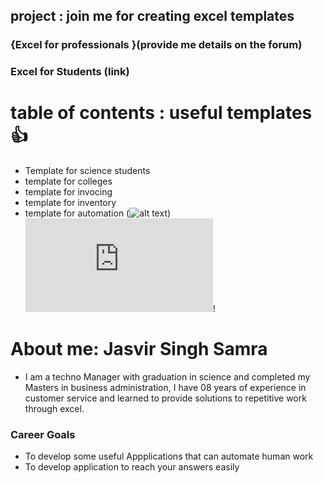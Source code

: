 

## project : join me for creating excel templates
### {Excel for professionals }(provide me details on the forum)
### Excel for Students (link)

# table of contents : useful templates 👍
 - Template for science students
 - template for colleges
 - template for invocing
 - template for inventory
 - template for automation
(![alt text](<Brown Creative Vintage Rustic Motivational Quote Poster.png>))
![**follow me on facebook**](https://www.facebook.com/profile.php?id=100055111428668)!



# About me: Jasvir Singh Samra
- I am a techno Manager with graduation in science and completed my Masters in business administration, I have 08 years of experience in customer service and learned to provide solutions to repetitive work through excel.

### Career Goals
- To develop some useful Appplications that can automate human work
- To develop application to reach your answers easily
